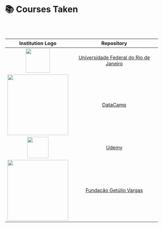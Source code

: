 # 📚 Courses Taken

<br><br>

| Institution Logo       | Repository | 
| :---:       |    :----:  |
| <img src="https://www.poli.ufrj.br/noticias/Logo%20225%20anos%20POLI.png" width=80px/>  | [Universidade Federal do Rio de Janeiro](https://github.com/EricaFer/ECA---UFRJ) |   
| <img src="https://dka575ofm4ao0.cloudfront.net/pages-transactional_logos/retina/17180/regular.png" width=200px/>|  [DataCamp](https://github.com/EricaFer/Data-Camp-Courses) |   
| <img src="https://cdn.worldvectorlogo.com/logos/udemy-1.svg" width=70px/>  | [Udemy](https://github.com/EricaFer/Udemy-Courses)    |      
| <img src="https://logodownload.org/wp-content/uploads/2016/09/FGV-Logo-3.png" width=200px/>  |  [Fundação Getúlio Vargas](https://github.com/EricaFer/Deep-Learning-and-Applications)     |      
